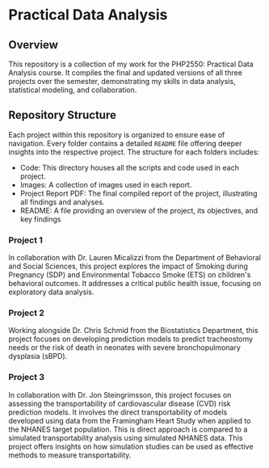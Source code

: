 # Practical Data Analysis

## Overview
This repository is a collection of my work for the PHP2550: Practical Data Analysis course. It compiles the final and updated versions of all three projects over the semester, demonstrating my skills in data analysis, statistical modeling, and collaboration. 

## Repository Structure
Each project within this repository is organized to ensure ease of navigation. Every folder contains a detailed `README` file offering deeper insights into the respective project. The structure for each folders includes:

- Code: This directory houses all the scripts and code used in each project.
- Images: A collection of images used in each report.
- Project Report PDF: The final compiled report of the project, illustrating all findings and analyses.
- README: A file providing an overview of the project, its objectives, and key findings

### Project 1
In collaboration with Dr. Lauren Micalizzi from the Department of Behavioral and Social Sciences, this project explores the impact of Smoking during Pregnancy (SDP) and Environmental Tobacco Smoke (ETS) on children's behavioral outcomes. It addresses a critical public health issue, focusing on exploratory data analysis.

### Project 2
Working alongside Dr. Chris Schmid from the Biostatistics Department, this project focuses on developing prediction models to predict tracheostomy needs or the risk of death in neonates with severe bronchopulmonary dysplasia (sBPD). 

### Project 3
In collaboration with Dr. Jon Steingrimsson, this project focuses on assessing the transportability of cardiovascular disease (CVD) risk prediction models. It involves the direct transportability of models developed using data from the Framingham Heart Study when applied to the NHANES target population. This is direct approach is compared to a simulated transportability analysis using simulated NHANES data. This project offers insights on how simulation studies can be used as effective methods to measure transportability.